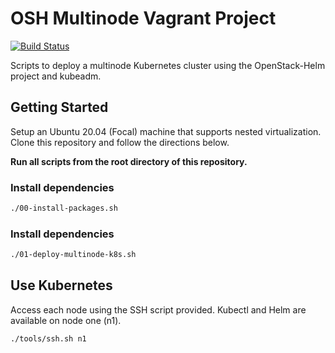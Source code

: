 # OSH Multinode Vagrant Project

[![Build Status](https://travis-ci.org/drewwalters96/osh-multinode-vagrant.svg?branch=master)](https://travis-ci.org/drewwalters96/osh-multinode-vagrant)

Scripts to deploy a multinode Kubernetes cluster using the OpenStack-Helm
project and kubeadm.

## Getting Started

Setup an Ubuntu 20.04 (Focal) machine that supports
nested virtualization. Clone this repository and follow the directions below.

**Run all scripts from the root directory of this repository.**

### Install dependencies

```bash
./00-install-packages.sh
```

### Install dependencies

```bash
./01-deploy-multinode-k8s.sh
```

## Use Kubernetes

Access each node using the SSH script provided. Kubectl and Helm are available
on node one (n1).

```bash
./tools/ssh.sh n1
```

